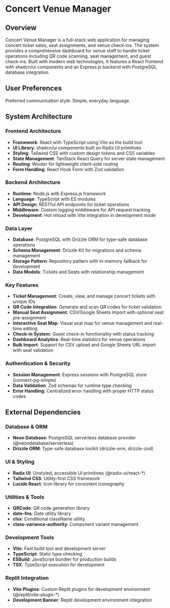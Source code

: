 # Concert Venue Manager

## Overview

Concert Venue Manager is a full-stack web application for managing concert ticket sales, seat assignments, and venue check-ins. The system provides a comprehensive dashboard for venue staff to handle ticket operations including QR code scanning, seat management, and guest check-ins. Built with modern web technologies, it features a React frontend with shadcn/ui components and an Express.js backend with PostgreSQL database integration.

## User Preferences

Preferred communication style: Simple, everyday language.

## System Architecture

### Frontend Architecture
- **Framework**: React with TypeScript using Vite as the build tool
- **UI Library**: shadcn/ui components built on Radix UI primitives
- **Styling**: Tailwind CSS with custom design tokens and CSS variables
- **State Management**: TanStack React Query for server state management
- **Routing**: Wouter for lightweight client-side routing
- **Form Handling**: React Hook Form with Zod validation

### Backend Architecture
- **Runtime**: Node.js with Express.js framework
- **Language**: TypeScript with ES modules
- **API Design**: RESTful API endpoints for ticket operations
- **Middleware**: Custom logging middleware for API request tracking
- **Development**: Hot reload with Vite integration in development mode

### Data Layer
- **Database**: PostgreSQL with Drizzle ORM for type-safe database operations
- **Schema Management**: Drizzle Kit for migrations and schema management
- **Storage Pattern**: Repository pattern with in-memory fallback for development
- **Data Models**: Tickets and Seats with relationship management

### Key Features
- **Ticket Management**: Create, view, and manage concert tickets with unique IDs
- **QR Code Integration**: Generate and scan QR codes for ticket validation
- **Manual Seat Assignment**: CSV/Google Sheets import with optional seat pre-assignment
- **Interactive Seat Map**: Visual seat map for venue management and real-time editing
- **Check-in System**: Guest check-in functionality with status tracking
- **Dashboard Analytics**: Real-time statistics for venue operations
- **Bulk Import**: Support for CSV upload and Google Sheets URL import with seat validation

### Authentication & Security
- **Session Management**: Express sessions with PostgreSQL store (connect-pg-simple)
- **Data Validation**: Zod schemas for runtime type checking
- **Error Handling**: Centralized error handling with proper HTTP status codes

## External Dependencies

### Database & ORM
- **Neon Database**: PostgreSQL serverless database provider (@neondatabase/serverless)
- **Drizzle ORM**: Type-safe database toolkit (drizzle-orm, drizzle-zod)

### UI & Styling
- **Radix UI**: Unstyled, accessible UI primitives (@radix-ui/react-*)
- **Tailwind CSS**: Utility-first CSS framework
- **Lucide React**: Icon library for consistent iconography

### Utilities & Tools
- **QRCode**: QR code generation library
- **date-fns**: Date utility library
- **clsx**: Conditional className utility
- **class-variance-authority**: Component variant management

### Development Tools
- **Vite**: Fast build tool and development server
- **TypeScript**: Static type checking
- **ESBuild**: JavaScript bundler for production builds
- **TSX**: TypeScript execution for development

### Replit Integration
- **Vite Plugins**: Custom Replit plugins for development environment (@replit/vite-plugin-*)
- **Development Banner**: Replit development environment integration